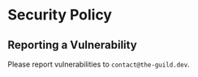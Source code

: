 # Security Policy

## Reporting a Vulnerability

Please report vulnerabilities to `contact@the-guild.dev`.

